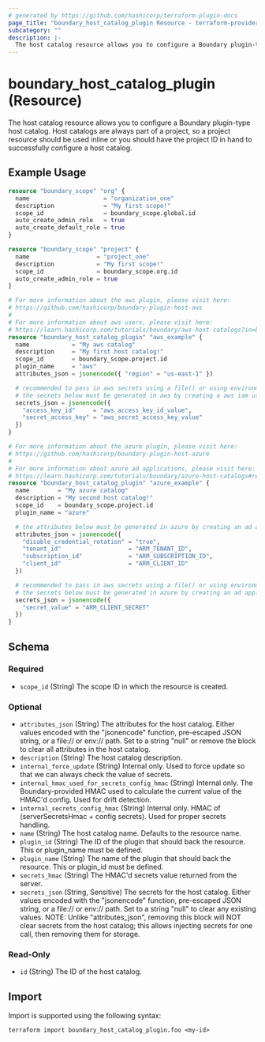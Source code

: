 ```yaml
---
# generated by https://github.com/hashicorp/terraform-plugin-docs
page_title: "boundary_host_catalog_plugin Resource - terraform-provider-boundary"
subcategory: ""
description: |-
  The host catalog resource allows you to configure a Boundary plugin-type host catalog. Host catalogs are always part of a project, so a project resource should be used inline or you should have the project ID in hand to successfully configure a host catalog.
---
```


# boundary_host_catalog_plugin (Resource)

The host catalog resource allows you to configure a Boundary plugin-type host catalog. Host catalogs are always part of a project, so a project resource should be used inline or you should have the project ID in hand to successfully configure a host catalog.

## Example Usage

```terraform
resource "boundary_scope" "org" {
  name                     = "organization_one"
  description              = "My first scope!"
  scope_id                 = boundary_scope.global.id
  auto_create_admin_role   = true
  auto_create_default_role = true
}

resource "boundary_scope" "project" {
  name                   = "project_one"
  description            = "My first scope!"
  scope_id               = boundary_scope.org.id
  auto_create_admin_role = true
}

# For more information about the aws plugin, please visit here:
# https://github.com/hashicorp/boundary-plugin-host-aws
#
# For more information about aws users, please visit here:
# https://learn.hashicorp.com/tutorials/boundary/aws-host-catalogs?in=boundary/oss-access-management#configure-terraform-and-iam-user-privileges
resource "boundary_host_catalog_plugin" "aws_example" {
  name            = "My aws catalog"
  description     = "My first host catalog!"
  scope_id        = boundary_scope.project.id
  plugin_name     = "aws"
  attributes_json = jsonencode({ "region" = "us-east-1" })

  # recommended to pass in aws secrets using a file() or using environment variables
  # the secrets below must be generated in aws by creating a aws iam user with programmatic access
  secrets_json = jsonencode({
    "access_key_id"     = "aws_access_key_id_value",
    "secret_access_key" = "aws_secret_access_key_value"
  })
}

# For more information about the azure plugin, please visit here:
# https://github.com/hashicorp/boundary-plugin-host-azure
#
# For more information about azure ad applications, please visit here:
# https://learn.hashicorp.com/tutorials/boundary/azure-host-catalogs#register-a-new-azure-ad-application-1
resource "boundary_host_catalog_plugin" "azure_example" {
  name        = "My azure catalog"
  description = "My second host catalog!"
  scope_id    = boundary_scope.project.id
  plugin_name = "azure"

  # the attributes below must be generated in azure by creating an ad application
  attributes_json = jsonencode({
    "disable_credential_rotation" = "true",
    "tenant_id"                   = "ARM_TENANT_ID",
    "subscription_id"             = "ARM_SUBSCRIPTION_ID",
    "client_id"                   = "ARM_CLIENT_ID"
  })

  # recommended to pass in aws secrets using a file() or using environment variables
  # the secrets below must be generated in azure by creating an ad application
  secrets_json = jsonencode({
    "secret_value" = "ARM_CLIENT_SECRET"
  })
}
```

<!-- schema generated by tfplugindocs -->
## Schema

### Required

- `scope_id` (String) The scope ID in which the resource is created.

### Optional

- `attributes_json` (String) The attributes for the host catalog. Either values encoded with the "jsonencode" function, pre-escaped JSON string, or a file:// or env:// path. Set to a string "null" or remove the block to clear all attributes in the host catalog.
- `description` (String) The host catalog description.
- `internal_force_update` (String) Internal only. Used to force update so that we can always check the value of secrets.
- `internal_hmac_used_for_secrets_config_hmac` (String) Internal only. The Boundary-provided HMAC used to calculate the current value of the HMAC'd config. Used for drift detection.
- `internal_secrets_config_hmac` (String) Internal only. HMAC of (serverSecretsHmac + config secrets). Used for proper secrets handling.
- `name` (String) The host catalog name. Defaults to the resource name.
- `plugin_id` (String) The ID of the plugin that should back the resource. This or plugin_name must be defined.
- `plugin_name` (String) The name of the plugin that should back the resource. This or plugin_id must be defined.
- `secrets_hmac` (String) The HMAC'd secrets value returned from the server.
- `secrets_json` (String, Sensitive) The secrets for the host catalog. Either values encoded with the "jsonencode" function, pre-escaped JSON string, or a file:// or env:// path. Set to a string "null" to clear any existing values. NOTE: Unlike "attributes_json", removing this block will NOT clear secrets from the host catalog; this allows injecting secrets for one call, then removing them for storage.

### Read-Only

- `id` (String) The ID of the host catalog.

## Import

Import is supported using the following syntax:

```shell
terraform import boundary_host_catalog_plugin.foo <my-id>
```
